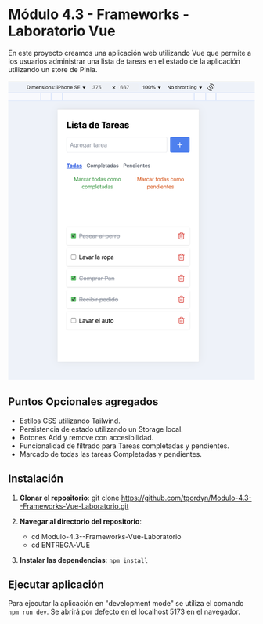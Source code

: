 # Módulo 4.3 - Frameworks - Laboratorio Vue

En este proyecto creamos una aplicación web utilizando Vue que permite a los usuarios administrar una lista de tareas en el estado de la aplicación utilizando un store de Pinia.

![Captura de pantalla](./public/screenshot.png)

## Puntos Opcionales agregados
- Estilos CSS utilizando Tailwind.
- Persistencia de estado utilizando un Storage local.
- Botones Add y remove con accesibilidad.
- Funcionalidad de filtrado para Tareas completadas y pendientes.
- Marcado de todas las tareas Completadas y pendientes.

## Instalación

1. **Clonar el repositorio**:
   git clone https://github.com/tgordyn/Modulo-4.3--Frameworks-Vue-Laboratorio.git

2. **Navegar al directorio del repositorio**:
   - cd Modulo-4.3--Frameworks-Vue-Laboratorio
   - cd ENTREGA-VUE


3. **Instalar las dependencias**:
   `npm install`

## Ejecutar aplicación

Para ejecutar la aplicación en "development mode" se utiliza el comando `npm run dev`.
Se abrirá por defecto en el localhost 5173 en el navegador.
